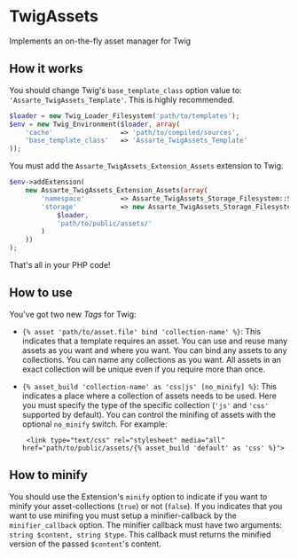 TwigAssets
==========

Implements an on-the-fly asset manager for Twig

How it works
------------

You should change Twig's `base_template_class` option value to: `'Assarte_TwigAssets_Template'`. This is highly recommended.
```php
$loader = new Twig_Loader_Filesystem('path/to/templates');
$env = new Twig_Environment($loader, array(
	'cache'					=> 'path/to/compiled/sources',
	'base_template_class'	=> 'Assarte_TwigAssets_Template'
));
```

You must add the `Assarte_TwigAssets_Extension_Assets` extension to Twig.
```php
$env->addExtension(
	new Assarte_TwigAssets_Extension_Assets(array(
		'namespace'			=> Assarte_TwigAssets_Storage_Filesystem::STORE_NAMESPACE,
		'storage'			=> new Assarte_TwigAssets_Storage_Filesystem(
			$loader,
			'path/to/public/assets/'
		)
	))
);
```
That's all in your PHP code!

How to use
----------

You've got two new *Tags* for Twig:
 * `{% asset 'path/to/asset.file' bind 'collection-name' %}`: This indicates that a template requires an asset. You can use and reuse many assets as you want and where you want. You can bind any assets to any collections. You can name any collections as you want. All assets in an exact collection will be unique even if you require more than once.
 * `{% asset_build 'collection-name' as 'css|js' [no_minify] %}`: This indicates a place where a collection of assets needs to be used. Here you must specify the type of the specific collection (`'js'` and `'css'` supported by default). You can control the minifing of assets with the optional `no_minify` switch. For example:

		<link type="text/css" rel="stylesheet" media="all" href="path/to/public/assets/{% asset_build 'default' as 'css' %}">

How to minify
-------------

You should use the Extension's `minify` option to indicate if you want to minify your asset-collections (`true`) or not (`false`). If you indicates that you want to use minifing you must setup a minifier-callback by the `minifier_callback` option. The minifier callback must have two arguments: `string $content, string $type`. This callback must returns the minified version of the passed `$content`'s content.
